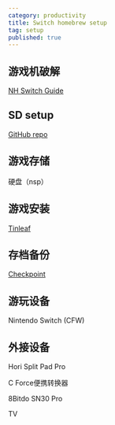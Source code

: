 ```yaml
---
category: productivity
title: Switch homebrew setup
tag: setup
published: true
---
```


## 游戏机破解

[NH Switch Guide](https://nh-server.github.io/switch-guide/)

## SD setup

[GitHub repo](https://www.sdsetup.com/)

## 游戏存储

硬盘（nsp）

## 游戏安装

[Tinleaf](https://github.com/blawar/tinleaf)

## 存档备份

[Checkpoint](https://github.com/FlagBrew/Checkpoint/releases)

## 游玩设备

Nintendo Switch (CFW)

## 外接设备

Hori Split Pad Pro

C Force便携转换器

8Bitdo SN30 Pro

TV
